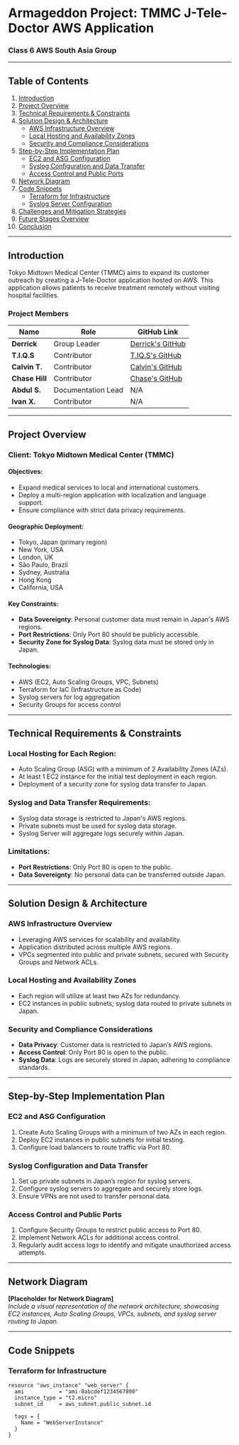 # Armageddon Project: TMMC J-Tele-Doctor AWS Application  
### Class 6 AWS South Asia Group  

---

## Table of Contents  
1. [Introduction](#introduction)  
2. [Project Overview](#project-overview)  
3. [Technical Requirements & Constraints](#technical-requirements--constraints)  
4. [Solution Design & Architecture](#solution-design--architecture)  
   - [AWS Infrastructure Overview](#aws-infrastructure-overview)  
   - [Local Hosting and Availability Zones](#local-hosting-and-availability-zones)  
   - [Security and Compliance Considerations](#security-and-compliance-considerations)  
5. [Step-by-Step Implementation Plan](#step-by-step-implementation-plan)  
   - [EC2 and ASG Configuration](#ec2-and-asg-configuration)  
   - [Syslog Configuration and Data Transfer](#syslog-configuration-and-data-transfer)  
   - [Access Control and Public Ports](#access-control-and-public-ports)  
6. [Network Diagram](#network-diagram)  
7. [Code Snippets](#code-snippets)  
   - [Terraform for Infrastructure](#terraform-for-infrastructure)  
   - [Syslog Server Configuration](#syslog-server-configuration)  
8. [Challenges and Mitigation Strategies](#challenges-and-mitigation-strategies)  
9. [Future Stages Overview](#future-stages-overview)  
10. [Conclusion](#conclusion)  

---

## Introduction  

Tokyo Midtown Medical Center (TMMC) aims to expand its customer outreach by creating a J-Tele-Doctor application hosted on AWS. This application allows patients to receive treatment remotely without visiting hospital facilities.

### Project Members  

| **Name**       | **Role**            | **GitHub Link**                                    |  
|-----------------|---------------------|----------------------------------------------------|  
| **Derrick**     | Group Leader        | [Derrick's GitHub](https://github.com/derrickSh43/Armogeddon_final) |  
| **T.I.Q.S**      | Contributor         | [T.IQ.S's GitHub](https://github.com/bjett81/Class6-Armaggedon) |  
| **Calvin T.**   | Contributor         | [Calvin's GitHub](https://github.com/tillettgit/gitops) |  
| **Chase Hill**  | Contributor         | [Chase's GitHub](https://github.com/ChaseH609/Class6-Armageddon-02.git) |  
| **Abdul S.**    | Documentation Lead  | N/A                                                |  
| **Ivan X.**     | Contributor         | N/A                                                |  

---

## Project Overview  

### Client: Tokyo Midtown Medical Center (TMMC)  
#### Objectives:  
- Expand medical services to local and international customers.  
- Deploy a multi-region application with localization and language support.  
- Ensure compliance with strict data privacy requirements.  

#### Geographic Deployment:  
- Tokyo, Japan (primary region)  
- New York, USA  
- London, UK  
- São Paulo, Brazil  
- Sydney, Australia  
- Hong Kong  
- California, USA  

#### Key Constraints:  
- **Data Sovereignty**: Personal customer data must remain in Japan's AWS regions.  
- **Port Restrictions**: Only Port 80 should be publicly accessible.  
- **Security Zone for Syslog Data**: Syslog data must be stored only in Japan.  

#### Technologies:  
- AWS (EC2, Auto Scaling Groups, VPC, Subnets)  
- Terraform for IaC (Infrastructure as Code)  
- Syslog servers for log aggregation  
- Security Groups for access control  

---

## Technical Requirements & Constraints  

### Local Hosting for Each Region:  
- Auto Scaling Group (ASG) with a minimum of 2 Availability Zones (AZs).  
- At least 1 EC2 instance for the initial test deployment in each region.  
- Deployment of a security zone for syslog data transfer to Japan.  

### Syslog and Data Transfer Requirements:  
- Syslog data storage is restricted to Japan's AWS regions.  
- Private subnets must be used for syslog data storage.  
- Syslog Server will aggregate logs securely within Japan.  

### Limitations:  
- **Port Restrictions**: Only Port 80 is open to the public.  
- **Data Sovereignty**: No personal data can be transferred outside Japan.  

---

## Solution Design & Architecture  

### AWS Infrastructure Overview  
- Leveraging AWS services for scalability and availability.  
- Application distributed across multiple AWS regions.  
- VPCs segmented into public and private subnets, secured with Security Groups and Network ACLs.  

### Local Hosting and Availability Zones  
- Each region will utilize at least two AZs for redundancy.  
- EC2 instances in public subnets; syslog data routed to private subnets in Japan.  

### Security and Compliance Considerations  
- **Data Privacy**: Customer data is restricted to Japan’s AWS regions.  
- **Access Control**: Only Port 80 is open to the public.  
- **Syslog Data**: Logs are securely stored in Japan, adhering to compliance standards.  

---

## Step-by-Step Implementation Plan  

### EC2 and ASG Configuration  
1. Create Auto Scaling Groups with a minimum of two AZs in each region.  
2. Deploy EC2 instances in public subnets for initial testing.  
3. Configure load balancers to route traffic via Port 80.  

### Syslog Configuration and Data Transfer  
1. Set up private subnets in Japan’s region for syslog servers.  
2. Configure syslog servers to aggregate and securely store logs.  
3. Ensure VPNs are not used to transfer personal data.  

### Access Control and Public Ports  
1. Configure Security Groups to restrict public access to Port 80.  
2. Implement Network ACLs for additional access control.  
3. Regularly audit access logs to identify and mitigate unauthorized access attempts.  

---

## Network Diagram  

**[Placeholder for Network Diagram]**  
_Include a visual representation of the network architecture, showcasing EC2 instances, Auto Scaling Groups, VPCs, subnets, and syslog server routing to Japan._  

---

## Code Snippets  

### Terraform for Infrastructure  

```hcl
resource "aws_instance" "web_server" {
  ami           = "ami-0abcdef1234567890"
  instance_type = "t2.micro"
  subnet_id     = aws_subnet.public_subnet.id

  tags = {
    Name = "WebServerInstance"
  }
}

